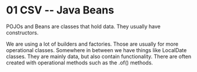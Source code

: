 # 01 CSV -- Java Beans

POJOs and Beans are classes that hold data.  They usually have constructors.

We are using a lot of builders and factories.  Those are usually for more operational classes.  Somewhere in between we have things like LocalDate classes.  They are mainly data, but also contain functionality.  There are often created with operational methods such as the .of() methods.